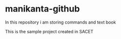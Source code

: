 # manikanta-github
In this repository i am storing commands and text book

This is the sample project created in SACET
